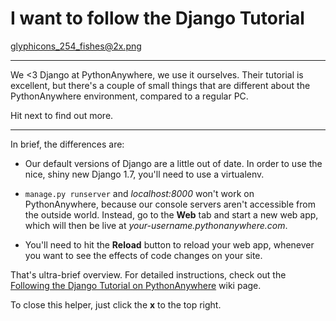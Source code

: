 I want to follow the Django Tutorial
====================================

glyphicons_254_fishes@2x.png

----

We <3 Django at PythonAnywhere, we use it ourselves.  Their tutorial is
excellent, but there's a couple of small things that are different about
the PythonAnywhere environment, compared to a regular PC.

Hit next to find out more.

----

In brief, the differences are:

* Our default versions of Django are a little out of date. In order to use the nice, 
shiny new Django 1.7, you'll need to use a virtualenv.

* `manage.py runserver` and *localhost:8000* won't work on PythonAnywhere,
  because our console servers aren't accessible from the outside world.
  Instead, go to the **Web** tab and start a new web app, which will then
  be live at *your-username.pythonanywhere.com*.

* You'll need to hit the **Reload** button to reload your web app, whenever you
  want to see the effects of code changes on your site. 

That's ultra-brief overview.  For detailed instructions, check out the
[Following the Django Tutorial on PythonAnywhere](https://www.pythonanywhere.com/wiki/FollowingTheDjangoTutorial)
wiki page.

To close this helper, just click the **x** to the top right.

